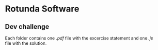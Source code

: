 # Rotunda Software
## Dev challenge

Each folder contains one _.pdf_ file with the excercise statement and one _.js_ file with the solution.
